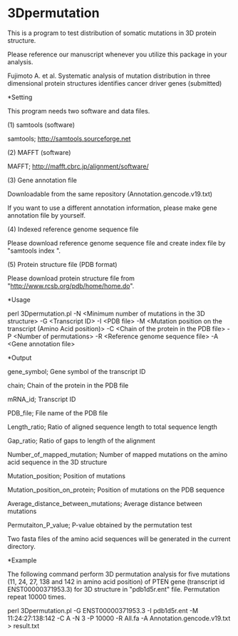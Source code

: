 # 3Dpermutation
This is a program to test distribution of somatic mutations in 3D protein structure.

Please reference our manuscript whenever you utilize this package in your analysis.

Fujimoto A. et al. Systematic analysis of mutation distribution in three dimensional protein structures identifies cancer driver genes (submitted)

*Setting

This program needs two software and data files.

(1) samtools (software)

samtools; http://samtools.sourceforge.net


(2) MAFFT (software)

MAFFT; http://mafft.cbrc.jp/alignment/software/


(3) Gene annotation file

Downloadable from the same repository (Annotation.gencode.v19.txt)

If you want to use a different annotation information, please make gene annotation file by yourself.

(4) Indexed reference genome sequence file

Please download reference genome sequence file and create index file by "samtools index <reference genome sequence file>".

(5) Protein structure file (PDB format)

Please download protein structure file from "http://www.rcsb.org/pdb/home/home.do".


*Usage

perl 3Dpermutation.pl -N \<Minimum number of mutations in the 3D structure\> -G \<Transcript ID\> -I \<PDB file\>  -M \<Mutation position on the transcript (Amino Acid position)\> -C \<Chain of the protein in the PDB file\> -P \<Number of permutations\> -R \<Reference genome sequence file\> -A \<Gene annotation file\>

*Output

gene_symbol; Gene symbol of the transcript ID


chain; Chain of the protein in the PDB file


mRNA_id; Transcript ID


PDB_file; File name of the PDB file


Length_ratio; Ratio of aligned sequence length to total sequence length


Gap_ratio; Ratio of gaps to length of the alignment 


Number_of_mapped_mutation; Number of mapped mutations on the amino acid sequence in the 3D structure


Mutation_position; Position of mutations


Mutation_position_on_protein; Position of mutations on the PDB sequence


Average_distance_between_mutations; Average distance between mutations


Permutaiton_P_value; P-value obtained by the permutation test


Two fasta files of the amino acid sequences will be generated in the current directory.



*Example

The following command perform 3D permutation analysis for five mutations (11, 24, 27, 138 and 142 in amino acid position) of PTEN gene (transcript id ENST00000371953.3) for 3D structure in "pdb1d5r.ent" file. Permutation repeat 10000 times.

perl 3Dpermutation.pl -G ENST00000371953.3 -I pdb1d5r.ent  -M 11:24:27:138:142 -C A -N 3 -P 10000 -R All.fa -A Annotation.gencode.v19.txt > result.txt

